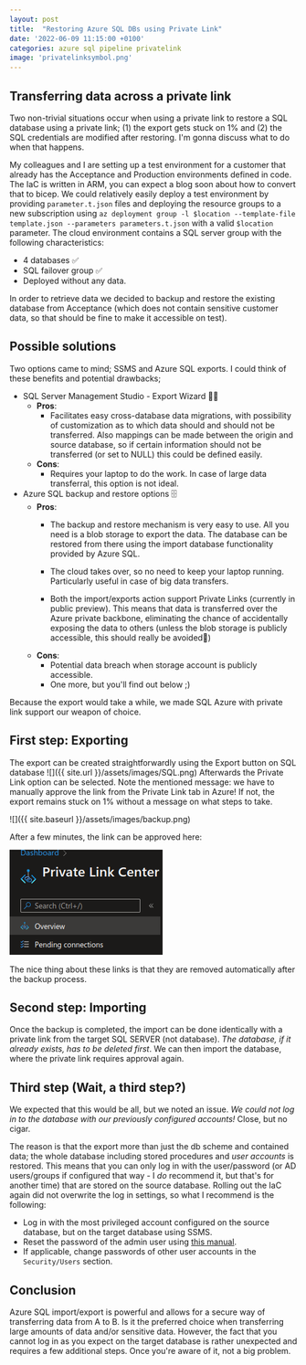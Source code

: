 ```yaml
---
layout: post
title:  "Restoring Azure SQL DBs using Private Link"
date: '2022-06-09 11:15:00 +0100'
categories: azure sql pipeline privatelink
image: 'privatelinksymbol.png'
---
```


## Transferring data across a private link
Two non-trivial situations occur when using a private link to restore a SQL database using a private link; (1) the export gets stuck on 1% and (2) the SQL credentials are modified after restoring. I'm gonna discuss what to do when that happens.

My colleagues and I are setting up a test environment for a customer that already has the Acceptance and Production environments defined in code. The IaC is written in ARM, you can expect a blog soon about how to convert that to bicep.
We could relatively easily deploy a test environment by providing `parameter.t.json` files and deploying the resource groups to a new subscription using `az deployment group -l $location --template-file template.json --parameters parameters.t.json` with a valid `$location` parameter. The cloud environment contains a SQL server group with the following characteristics:
- 4 databases ✅
- SQL failover group ✅
- Deployed without any data.

In order to retrieve data we decided to backup and restore the existing database from Acceptance (which does not contain sensitive customer data, so that should be fine to make it accessible on test).

## Possible solutions
Two options came to mind; SSMS and Azure SQL exports. I could think of these benefits and potential drawbacks;

- SQL Server Management Studio - Export Wizard 🧙‍♂️
  - **Pros**:
    * Facilitates easy cross-database data migrations, with possibility of customization as to which data should and should not be transferred. Also mappings can be made between the origin and source database, so if certain information should not be transferred (or set to NULL) this could be defined easily.
  - **Cons**:
    * Requires your laptop to do the work. In case of large data transferral, this option is not ideal.
- Azure SQL backup and restore options 🗄️
  - **Pros**:
    * The backup and restore mechanism is very easy to use. All you need is a blob storage to export the data. The database can be restored from there using the import database functionality provided by Azure SQL.

    * The cloud takes over, so no need to keep your laptop running. Particularly useful in case of big data transfers.

    * Both the import/exports action support Private Links (currently in public preview). This means that data is transferred over the Azure private backbone, eliminating the chance of accidentally exposing the data to others (unless the blob storage is publicly accessible, this should really be avoided🙅)
  - **Cons**:
    * Potential data breach when storage account is publicly accessible.
    * One more, but you'll find out below ;)

Because the export would take a while, we made SQL Azure with private link support our weapon of choice.

## First step: Exporting
The export can be created straightforwardly using the Export button on SQL database
![]({{ site.url }}/assets/images/SQL.png)
Afterwards the Private Link option can be selected. Note the mentioned message: we have to manually approve the link from the Private Link tab in Azure! If not, the export remains stuck on 1\% without a message on what steps to take.

![]({{ site.baseurl }}/assets/images/backup.png)

After a few minutes, the link can be approved here:

![](../assets/images/private-link.png)

The nice thing about these links is that they are removed automatically after the backup process.

## Second step: Importing
Once the backup is completed, the import can be done identically with a private link from the target SQL SERVER (not database). *The database, if it already exists, has to be deleted first*. We can then import the database, where the private link requires approval again.

## Third step (Wait, a third step?)
We expected that this would be all, but we noted an issue. *We could not log in to the database with our previously configured accounts!* Close, but no cigar.

The reason is that the export more than just the db scheme and contained data; the whole database including stored procedures and *user accounts* is restored. This means that you can only log in with the user/password (or AD users/groups if configured that way - I *do* recommend it, but that's for another time) that are stored on the source database. Rolling out the IaC again did not overwrite the log in settings, so what I recommend is the following:
- Log in with the most privileged account configured on the source database, but on the target database using SSMS.
- Reset the password of the admin user using [this manual](https://manage.accuwebhosting.com/knowledgebase/2131/How-to-change-password-for-MS-SQL-admin-user.html).
- If applicable, change passwords of other user accounts in the `Security/Users` section.

## Conclusion
Azure SQL import/export is powerful and allows for a secure way of transferring data from A to B. Is it the preferred choice when transferring large amounts of data and/or sensitive data. However, the fact that you cannot log in as you expect on the target database is rather unexpected and requires a few additional steps. Once you're aware of it, not a big problem.